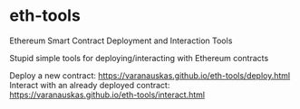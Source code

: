 # eth-tools
Ethereum Smart Contract Deployment and Interaction Tools

Stupid simple tools for deploying/interacting with Ethereum contracts

Deploy a new contract: https://varanauskas.github.io/eth-tools/deploy.html
Interact with an already deployed contract: https://varanauskas.github.io/eth-tools/interact.html

